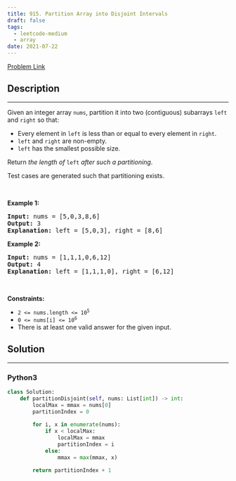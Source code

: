 ```yaml
---
title: 915. Partition Array into Disjoint Intervals
draft: false
tags: 
  - leetcode-medium
  - array
date: 2021-07-22
---
```


[Problem Link](https://leetcode.com/problems/partition-array-into-disjoint-intervals/)

## Description

---
<p>Given an integer array <code>nums</code>, partition it into two (contiguous) subarrays <code>left</code> and <code>right</code> so that:</p>

<ul>
	<li>Every element in <code>left</code> is less than or equal to every element in <code>right</code>.</li>
	<li><code>left</code> and <code>right</code> are non-empty.</li>
	<li><code>left</code> has the smallest possible size.</li>
</ul>

<p>Return <em>the length of </em><code>left</code><em> after such a partitioning</em>.</p>

<p>Test cases are generated such that partitioning exists.</p>

<p>&nbsp;</p>
<p><strong class="example">Example 1:</strong></p>

<pre>
<strong>Input:</strong> nums = [5,0,3,8,6]
<strong>Output:</strong> 3
<strong>Explanation:</strong> left = [5,0,3], right = [8,6]
</pre>

<p><strong class="example">Example 2:</strong></p>

<pre>
<strong>Input:</strong> nums = [1,1,1,0,6,12]
<strong>Output:</strong> 4
<strong>Explanation:</strong> left = [1,1,1,0], right = [6,12]
</pre>

<p>&nbsp;</p>
<p><strong>Constraints:</strong></p>

<ul>
	<li><code>2 &lt;= nums.length &lt;= 10<sup>5</sup></code></li>
	<li><code>0 &lt;= nums[i] &lt;= 10<sup>6</sup></code></li>
	<li>There is at least one valid answer for the given input.</li>
</ul>


## Solution

---
### Python3
``` py title='partition-array-into-disjoint-intervals'
class Solution:
    def partitionDisjoint(self, nums: List[int]) -> int:
        localMax = mmax = nums[0]
        partitionIndex = 0
        
        for i, x in enumerate(nums):
            if x < localMax:
                localMax = mmax
                partitionIndex = i
            else:
                mmax = max(mmax, x)
        
        return partitionIndex + 1
```

